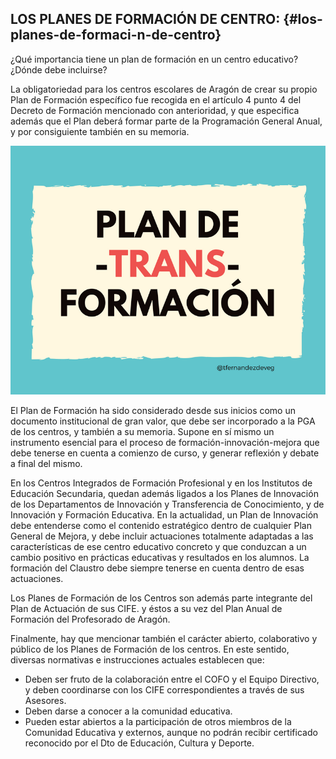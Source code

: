## LOS PLANES DE FORMACIÓN DE CENTRO: {#los-planes-de-formaci-n-de-centro}

¿Qué importancia tiene un plan de formación en un centro educativo? ¿Dónde debe incluirse?

La obligatoriedad para los centros escolares de Aragón de crear su propio Plan de Formación específico fue recogida en el artículo 4 punto 4 del Decreto de Formación mencionado con anterioridad, y que especifica además que el Plan deberá formar parte de la Programación General Anual, y por consiguiente también en su memoria.

![](images/image13.png)

El Plan de Formación ha sido considerado desde sus inicios como un documento institucional de gran valor, que debe ser incorporado a la PGA de los centros, y también a su memoria. Supone en sí mismo un instrumento esencial para el proceso de formación-innovación-mejora que debe tenerse en cuenta a comienzo de curso, y generar reflexión y debate a final del mismo.  

En los Centros Integrados de Formación Profesional y en los Institutos de Educación Secundaria, quedan además ligados a los Planes de Innovación de los Departamentos de Innovación y Transferencia de Conocimiento, y de Innovación y Formación Educativa. En la actualidad, un Plan de Innovación debe entenderse como el contenido estratégico dentro de cualquier Plan General de Mejora, y debe incluir actuaciones totalmente adaptadas a las características de ese centro educativo concreto y que conduzcan a un cambio positivo en prácticas educativas y resultados en los alumnos. La formación del Claustro debe siempre tenerse en cuenta dentro de esas actuaciones.

Los Planes de Formación de los Centros son además parte integrante del Plan de Actuación de sus CIFE. y éstos a su vez del Plan Anual de Formación del Profesorado de Aragón.

Finalmente, hay que mencionar también el carácter abierto, colaborativo y público de los Planes de Formación de los centros. En este sentido, diversas normativas e instrucciones actuales establecen que:

*   Deben ser fruto de la colaboración entre el COFO y el Equipo Directivo, y deben coordinarse con los CIFE correspondientes a través de sus Asesores.
*   Deben darse a conocer a la comunidad educativa.
*   Pueden estar abiertos a la participación de otros miembros de la Comunidad Educativa y externos, aunque no podrán recibir certificado reconocido por el Dto de Educación, Cultura y Deporte.